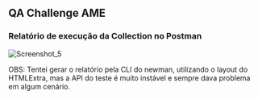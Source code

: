  ## QA Challenge AME


### Relatório de execução da Collection no Postman

![Screenshot_5](https://user-images.githubusercontent.com/26604663/93725028-50e92b80-fb82-11ea-9bea-729a86f3b970.png)

OBS: Tentei gerar o relatório pela CLI do newman, utilizando o layout do HTMLExtra, mas a API do teste é muito instável e sempre dava problema em algum cenário.
